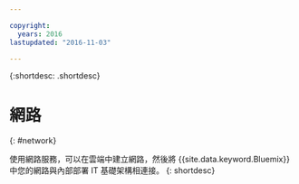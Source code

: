 ```yaml
---

copyright:
  years: 2016
lastupdated: "2016-11-03"

---
```


{:shortdesc: .shortdesc}

# 網路
{: #network}

使用網路服務，可以在雲端中建立網路，然後將 {{site.data.keyword.Bluemix}} 中您的網路與內部部署 IT 基礎架構相連接。
{: shortdesc}
